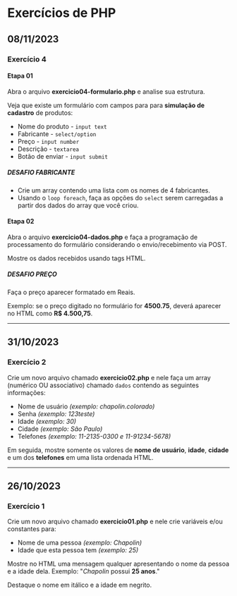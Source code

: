 # Exercícios de PHP

## 08/11/2023

### Exercício 4

#### Etapa 01

Abra o arquivo **exercicio04-formulario.php** e analise sua estrutura.

Veja que existe um formulário com campos para para **simulação de cadastro** de produtos:

- Nome do produto - `input text`
- Fabricante - `select/option`
- Preço - `input number`
- Descrição - `textarea`
- Botão de enviar - `input submit`

##### DESAFIO FABRICANTE

- Crie um array contendo uma lista com os nomes de 4 fabricantes.
- Usando o `loop foreach`, faça as opções do `select` serem carregadas a partir dos dados do array que você criou.

#### Etapa 02

Abra o arquivo **exercicio04-dados.php** e faça a programação de processamento do formulário considerando o envio/recebimento via POST.

Mostre os dados recebidos usando tags HTML.

##### DESAFIO PREÇO

Faça o preço aparecer formatado em Reais.

Exemplo: se o preço digitado no formulário for **4500.75**, deverá aparecer no HTML como **R$ 4.500,75**.

---

## 31/10/2023

### Exercício 2

Crie um novo arquivo chamado **exercicio02.php** e nele faça um array (numérico OU associativo) chamado `dados` contendo as seguintes informações:

- Nome de usuário *(exemplo: chapolin.colorado)*
- Senha *(exemplo: 123teste)*
- Idade *(exemplo: 30)*
- Cidade *(exemplo: São Paulo)*
- Telefones *(exemplo: 11-2135-0300 e 11-91234-5678)*

Em seguida, mostre somente os valores de **nome de usuário**, **idade**, **cidade** e um dos **telefones** em uma lista ordenada HTML.

---

## 26/10/2023

### Exercício 1

Crie um novo arquivo chamado **exercicio01.php** e nele crie variáveis e/ou constantes para:

- Nome de uma pessoa *(exemplo: Chapolin)*
- Idade que esta pessoa tem *(exemplo: 25)*

Mostre no HTML uma mensagem qualquer apresentando o nome da pessoa e a idade dela. Exemplo: "*Chapolin* possui **25 anos**."

Destaque o nome em itálico e a idade em negrito.
